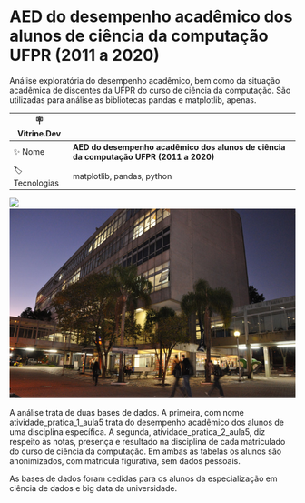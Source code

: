 #  AED do desempenho acadêmico dos alunos de ciência da computação UFPR (2011 a 2020)
Análise exploratória do desempenho acadêmico, bem como da situação acadêmica de discentes da UFPR do curso de ciência da computação. São utilizadas para análise as bibliotecas pandas e matplotlib, apenas.

| :placard: Vitrine.Dev |     |
| -------------  | --- |
| :sparkles: Nome        | **AED do desempenho acadêmico dos alunos de ciência da computação UFPR (2011 a 2020)**
| :label: Tecnologias | matplotlib, pandas, python


![](/loan.jpg#vitrinedev)
![](/Politecnico-2.jpg#vitrinedev)

A análise trata de duas bases de dados. A primeira, com nome atividade_pratica_1_aula5 trata do desempenho acadêmico dos alunos de uma disciplina específica. A segunda, atividade_pratica_2_aula5, diz respeito às notas, presença e resultado na disciplina de cada matriculado do curso de ciência da computação. Em ambas as tabelas os alunos são anonimizados, com matrícula figurativa, sem dados pessoais. 

As bases de dados foram cedidas para os alunos da especialização em ciência de dados e big data da universidade.

